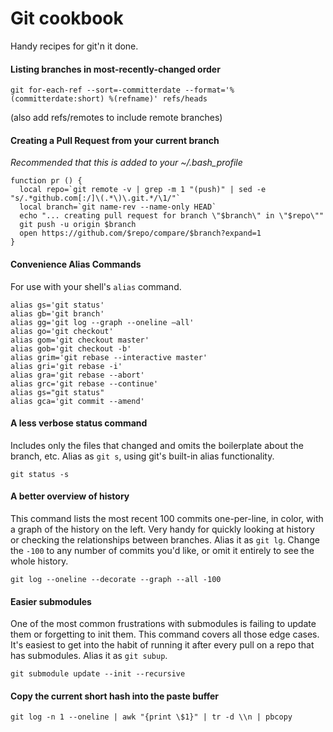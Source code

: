 # Git cookbook
Handy recipes for git'n it done.

#### Listing branches in most-recently-changed order

```
git for-each-ref --sort=-committerdate --format='%(committerdate:short) %(refname)' refs/heads
```
(also add refs/remotes to include remote branches)

#### Creating a Pull Request from your current branch
_Recommended that this is added to your ~/.bash_profile_

```
function pr () {
  local repo=`git remote -v | grep -m 1 "(push)" | sed -e "s/.*github.com[:/]\(.*\)\.git.*/\1/"`
  local branch=`git name-rev --name-only HEAD`
  echo "... creating pull request for branch \"$branch\" in \"$repo\""
  git push -u origin $branch
  open https://github.com/$repo/compare/$branch?expand=1
}
```

#### Convenience Alias Commands
For use with your shell's `alias` command.

```
alias gs='git status'
alias gb='git branch'
alias gg='git log --graph --oneline —all'
alias go='git checkout'
alias gom='git checkout master'
alias gob='git checkout -b'
alias grim='git rebase --interactive master'
alias gri='git rebase -i'
alias gra='git rebase --abort'
alias grc='git rebase --continue'
alias gs="git status"
alias gca='git commit --amend'
```

#### A less verbose status command
Includes only the files that changed and omits the boilerplate about the branch, etc.  Alias as `git s`, using git's built-in alias functionality.
```
git status -s
```

#### A better overview of history
This command lists the most recent 100 commits one-per-line, in color, with a graph of the history on the left.  Very handy for quickly looking at history or checking the relationships between branches.  Alias it as `git lg`.  Change the `-100` to any number of commits you'd like, or omit it entirely to see the whole history.

```
git log --oneline --decorate --graph --all -100
```

#### Easier submodules
One of the most common frustrations with submodules is failing to update them or forgetting to init them.  This command covers all those edge cases.  It's easiest to get into the habit of running it after every pull on a repo that has submodules.  Alias it as `git subup`.

```
git submodule update --init --recursive
```

#### Copy the current short hash into the paste buffer

```
git log -n 1 --oneline | awk "{print \$1}" | tr -d \\n | pbcopy
```

